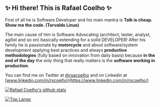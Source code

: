 ## ✨ Hi there! This is Rafael Coelho ✨

First of all he is Software Developer and his main mantra is **Talk is cheap. Show me the code. (Torvalds Linus)**

The main cause of him is Software Advocating (architect, tester, analyst, agilist and so on) basically extending for a solid DEVELOPER! After his family he is passionate by **motorcycle** and about software/system development applying best practices and always **productive methodologies** (fully based on innovation from daily basis) because **in the end of the day** the only thing that really matters is the **software working in production**.

You can find me on Twitter at [@rsacoelho](https://twitter.com/rsacoelho) and on Linkedin at [www.linkedin.com/in/rscoelho](https://www.linkedin.com/in/rscoelho/)

[![Rafael Coelho's github stats](https://github-readme-stats.vercel.app/api?username=rafaelcoelho&show_icons=true&theme=radical&count_private=true)](https://github.com/anuraghazra/github-readme-stats)

[![Top Langs](https://github-readme-stats.vercel.app/api/top-langs?username=rafaelcoelho&show_icons=true&theme=radical&layout=compact&count_private=true)](https://github.com/anuraghazra/github-readme-stats)

<!--
**rafaelcoelho/rafaelcoelho** is a ✨ _special_ ✨ repository because its `README.md` (this file) appears on your GitHub profile.

Here are some ideas to get you started:

- 🔭 I’m currently working on ...
- 🌱 I’m currently learning ...
- 👯 I’m looking to collaborate on ...
- 🤔 I’m looking for help with ...
- 💬 Ask me about ...
- 📫 How to reach me: ...
- 😄 Pronouns: ...
- ⚡ Fun fact: ...
-->
